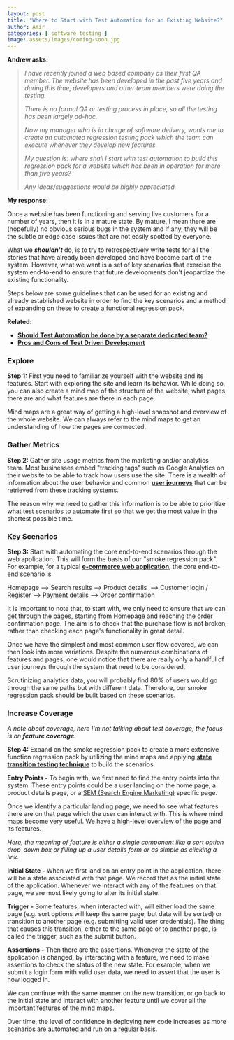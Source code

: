 ```yaml
---
layout: post
title: "Where to Start with Test Automation for an Existing Website?"
author: Amir
categories: [ software testing ]
image: assets/images/coming-soon.jpg
---
```


**Andrew asks:**

> _I have recently joined a web based company as their first QA member. The website has been developed in the past five years and during this time, developers and other team members were doing the testing._
> 
> _There is no formal QA or testing process in place, so all the testing has been largely ad-hoc._
> 
> _Now my manager who is in charge of software delivery, wants me to create an automated regression testing pack which the team can execute whenever they develop new features._
> 
> _My question is: where shall I start with test automation to build this regression pack for a website which has been in operation for more than five years?_
> 
> _Any ideas/suggestions would be highly appreciated._

**My response:**

Once a website has been functioning and serving live customers for a number of years, then it is in a mature state. By mature, I mean there are (hopefully) no obvious serious bugs in the system and if any, they will be the subtle or edge case issues that are not easily spotted by everyone.

What we _**shouldn't**_ do, is to try to retrospectively write tests for all the stories that have already been developed and have become part of the system. However, what we want is a set of key scenarios that exercise the system end-to-end to ensure that future developments don't jeopardize the existing functionality.

Steps below are some guidelines that can be used for an existing and already established website in order to find the key scenarios and a method of expanding on these to create a functional regression pack.

**Related:**

*   [**Should Test Automation be done by a separate dedicated team?**](https://www.testingexcellence.com/test-automation-done-separate-dedicated-team/)
*   **[Pros and Cons of Test Driven Development](https://www.testingexcellence.com/pros-cons-test-driven-development/)**

### Explore

**Step 1:** First you need to familiarize yourself with the website and its features. Start with exploring the site and learn its behavior. While doing so, you can also create a mind map of the structure of the website, what pages there are and what features are there in each page.

Mind maps are a great way of getting a high-level snapshot and overview of the whole website. We can always refer to the mind maps to get an understanding of how the pages are connected.

### Gather Metrics

**Step 2:** Gather site usage metrics from the marketing and/or analytics team. Most businesses embed "tracking tags" such as Google Analytics on their website to be able to track how users use the site. There is a wealth of information about the user behavior and common **[user journeys](http://www.testingexcellence.com/can-you-really-automate-a-user-journey/)** that can be retrieved from these tracking systems.

The reason why we need to gather this information is to be able to prioritize what test scenarios to automate first so that we get the most value in the shortest possible time.

### Key Scenarios

**Step 3:** Start with automating the core end-to-end scenarios through the web application. This will form the basis of our "smoke regression pack". For example, for a typical **[e-commerce web application](http://www.testingexcellence.com/testing-e-commerce-websites/)**, the core end-to-end scenario is

Homepage --> Search results --> Product details  --> Customer login / Register --> Payment details --> Order confirmation

It is important to note that, to start with, we only need to ensure that we can get through the pages, starting from Homepage and reaching the order confirmation page. The aim is to check that the purchase flow is not broken, rather than checking each page's functionality in great detail.

Once we have the simplest and most common user flow covered, we can then look into more variations. Despite the numerous combinations of features and pages, one would notice that there are really only a handful of user journeys through the system that need to be considered.

Scrutinizing analytics data, you will probably find 80% of users would go through the same paths but with different data. Therefore, our smoke regression pack should be built based on these scenarios.

### Increase Coverage

_A note about coverage, here I'm not talking about test coverage; the focus is on **feature coverage**._

**Step 4:** Expand on the smoke regression pack to create a more extensive function regression pack by utilizing the mind maps and applying **[state transition testing technique](http://www.testingexcellence.com/state-transition-testing/)** to build the scenarios.

**Entry Points -** To begin with, we first need to find the entry points into the system. These entry points could be a user landing on the home page, a product details page, or a [SEM (Search Engine Marketing)](https://en.wikipedia.org/wiki/Search_engine_marketing) specific page.

Once we identify a particular landing page, we need to see what features there are on that page which the user can interact with. This is where mind maps become very useful. We have a high-level overview of the page and its features.

_Here, the meaning of feature is either a single component like a sort option drop-down box or filling up a user details form or as simple as clicking a link._

**Initial State -** When we first land on an entry point in the application, there will be a state associated with that page. We record that as the initial state of the application. Whenever we interact with any of the features on that page, we are most likely going to alter its initial state.

**Trigger -** Some features, when interacted with, will either load the same page (e.g. sort options will keep the same page, but data will be sorted) or transition to another page (e.g. submitting valid user credentials). The thing that causes this transition, either to the same page or to another page, is called the trigger, such as the submit button.

**Assertions -** Then there are the assertions. Whenever the state of the application is changed, by interacting with a feature, we need to make assertions to check the status of the new state. For example, when we submit a login form with valid user data, we need to assert that the user is now logged in.

We can continue with the same manner on the new transition, or go back to the initial state and interact with another feature until we cover all the important features of the mind maps.

Over time, the level of confidence in deploying new code increases as more scenarios are automated and run on a regular basis.